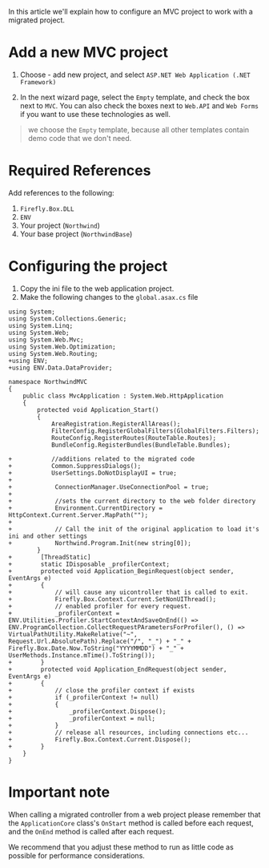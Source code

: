 In this article we'll explain how to configure an MVC project to work with a migrated project.

# Add a new MVC project
1. Choose - add new project, and select `ASP.NET Web Application (.NET Framework)`

2. In the next wizard page, select the `Empty` template, and check the box next to `MVC`. You can also check the boxes next to `Web.API` and `Web Forms` if you want to use these technologies as well.
> we choose the `Empty` template, because all other templates contain demo code that we don't need.


# Required References
Add references to the following:
1. `Firefly.Box.DLL`
2. `ENV`
3. Your project (`Northwind`)
4. Your base project (`NorthwindBase`)

# Configuring the project
1. Copy the ini file to the web application project.
2. Make the following changes to the `global.asax.cs` file
```csdiff
using System;
using System.Collections.Generic;
using System.Linq;
using System.Web;
using System.Web.Mvc;
using System.Web.Optimization;
using System.Web.Routing;
+using ENV;
+using ENV.Data.DataProvider;

namespace NorthwindMVC
{
    public class MvcApplication : System.Web.HttpApplication
    {
        protected void Application_Start()
        {
            AreaRegistration.RegisterAllAreas();
            FilterConfig.RegisterGlobalFilters(GlobalFilters.Filters);
            RouteConfig.RegisterRoutes(RouteTable.Routes);
            BundleConfig.RegisterBundles(BundleTable.Bundles);

+           //additions related to the migrated code
+           Common.SuppressDialogs();
+           UserSettings.DoNotDisplayUI = true;
+
+            ConnectionManager.UseConnectionPool = true;
+
+            //sets the current directory to the web folder directory
+            Environment.CurrentDirectory = HttpContext.Current.Server.MapPath("");
+            
+            // Call the init of the original application to load it's ini and other settings
+            Northwind.Program.Init(new string[0]);
        }
+        [ThreadStatic]
+        static IDisposable _profilerContext;
+        protected void Application_BeginRequest(object sender, EventArgs e)
+        {
+            // will cause any uicontroller that is called to exit.
+            Firefly.Box.Context.Current.SetNonUIThread();
+            // enabled profiler for every request.
+            _profilerContext = ENV.Utilities.Profiler.StartContextAndSaveOnEnd(() => ENV.ProgramCollection.CollectRequestPArametersForProfiler(), () => VirtualPathUtility.MakeRelative("~", Request.Url.AbsolutePath).Replace("/", "_") + "_" + Firefly.Box.Date.Now.ToString("YYYYMMDD") + "_" + UserMethods.Instance.mTime().ToString());
+        }
+        protected void Application_EndRequest(object sender, EventArgs e)
+        {
+            // close the profiler context if exists
+            if (_profilerContext != null)
+            {
+                _profilerContext.Dispose();
+                _profilerContext = null;
+            }
+            // release all resources, including connections etc...
+            Firefly.Box.Context.Current.Dispose();
+        }
    }
}
```

# Important note
When calling a migrated controller from a web project please remember that the `ApplicationCore` class's `OnStart` method is called before each request, and the `OnEnd` method is called after each request.

We recommend that you adjust these method to run as little code as possible for performance considerations.
